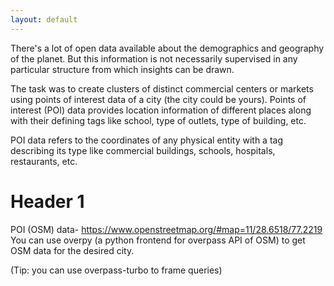 ```yaml
---
layout: default
---
```



There's a lot of open data available about the demographics and geography of the planet. But this information is not necessarily supervised in any particular structure from which insights can be drawn.

The task was to create clusters of distinct commercial centers or markets using points of interest data of a city (the city could be yours). Points of interest (POI) data provides location information of different places along with their defining tags like school, type of outlets, type of building, etc.

POI data refers to the coordinates of any physical entity with a tag describing its type like commercial buildings, schools, hospitals, restaurants, etc.

# Header 1

POI (OSM) data- https://www.openstreetmap.org/#map=11/28.6518/77.2219
You can use overpy (a python frontend for overpass API of OSM) to get OSM data for the desired city.

(Tip: you can use overpass-turbo to frame queries)

